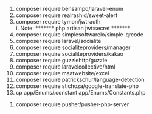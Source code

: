1. composer require bensampo/laravel-enum
2. composer require realrashid/sweet-alert
3. composer require tymon/jwt-auth   
   i. Note: *******  php artisan jwt:secret  *******
4. composer require simplesoftwareio/simple-qrcode
5. composer require laravel/socialite
6. composer require socialiteproviders/manager
7. composer require socialiteproviders/kakao
8. composer require guzzlehttp/guzzle
9. composer require laravelcollective/html
10. composer require maatwebsite/excel
11. composer require patrickschur/language-detection
12. composer require stichoza/google-translate-php
13. cp app/Enums/.constant app/Enums/Constants.php

[//]: # (Pusher để đẩy thông báo khi có người gọi đến)
1. composer require pusher/pusher-php-server

